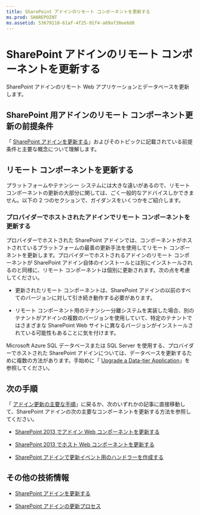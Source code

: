 ```yaml
---
title: SharePoint アドインのリモート コンポーネントを更新する
ms.prod: SHAREPOINT
ms.assetid: 53679118-61af-4f25-91f4-a69af38ee6d0
---
```



# SharePoint アドインのリモート コンポーネントを更新する
SharePoint アドインのリモート Web アプリケーションとデータベースを更新します。
## SharePoint 用アドインのリモート コンポーネント更新の前提条件
<a name="Prerequistes"> </a>

「 [SharePoint アドインを更新する](update-sharepoint-add-ins.md)」およびそのトピックに記載されている前提条件と主要な概念について理解します。
  
    
    

## リモート コンポーネントを更新する
<a name="UpdateRemote"> </a>

プラットフォームやテナンシー システムには大きな違いがあるので、リモート コンポーネントの更新の大部分に関しては、ごく一般的なアドバイスしかできません。以下の 2 つのセクションで、ガイダンスをいくつかをご紹介します。
  
    
    

### プロバイダーでホストされたアドインでリモート コンポーネントを更新する
<a name="UpdateProviderHosted"> </a>

プロバイダーでホストされた SharePoint アドインでは、コンポーネントがホストされているプラットフォームの最善の更新手法を使用してリモート コンポーネントを更新します。プロバイダーでホストされるアドインのリモート コンポーネントが SharePoint アドイン自体のインストールとは別にインストールされるのと同様に、リモート コンポーネントは個別に更新されます。次の点を考慮してください。
  
    
    

- 更新されたリモート コンポーネントは、SharePoint アドインの以前のすべてのバージョンに対して引き続き動作する必要があります。
    
  
- リモート コンポーネント用のテナンシー分離システムを実装した場合、別のテナントがアドインの複数のバージョンを使用していて、特定のテナントではさまざまな SharePoint Web サイトに異なるバージョンがインストールされている可能性もあることに気を付けます。
    
  
Microsoft Azure SQL データベースまたは SQL Server を使用する、プロバイダーでホストされた SharePoint アドインについては、データベースを更新するために複数の方法があります。手始めに「 [Upgrade a Data-tier Application](http://msdn.microsoft.com/library/c117df94-f02b-403f-9383-ec5b3ac3763c.aspx)」を参照してください。
  
    
    

## 次の手順
<a name="Next"> </a>

「 [アドイン更新の主要な手順](update-sharepoint-add-ins.md#MajorAppUpgradeSteps)」に戻るか、次のいずれかの記事に直接移動して、SharePoint アドインの次の主要なコンポーネントを更新する方法を参照してください。
  
    
    

-  [SharePoint 2013 でアドイン Web コンポーネントを更新する](update-add-in-web-components-in-sharepoint-2013.md)
    
  
-  [SharePoint 2013 でホスト Web コンポーネントを更新する](update-host-web-components-in-sharepoint-2013.md)
    
  
-  [SharePoint アドインで更新イベント用のハンドラーを作成する](create-a-handler-for-the-update-event-in-sharepoint-add-ins.md)
    
  

## その他の技術情報
<a name="bk_addresources"> </a>


-  [SharePoint アドインを更新する](update-sharepoint-add-ins.md)
    
  
-  [SharePoint アドインの更新プロセス](sharepoint-add-ins-update-process.md)
    
  

